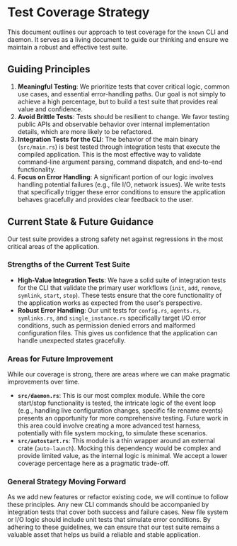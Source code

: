 # Test Coverage Strategy

This document outlines our approach to test coverage for the `known` CLI and daemon. It serves as a living document to guide our thinking and ensure we maintain a robust and effective test suite.

## Guiding Principles

1.  **Meaningful Testing**: We prioritize tests that cover critical logic, common use cases, and essential error-handling paths. Our goal is not simply to achieve a high percentage, but to build a test suite that provides real value and confidence.
2.  **Avoid Brittle Tests**: Tests should be resilient to change. We favor testing public APIs and observable behavior over internal implementation details, which are more likely to be refactored.
3.  **Integration Tests for the CLI**: The behavior of the main binary (`src/main.rs`) is best tested through integration tests that execute the compiled application. This is the most effective way to validate command-line argument parsing, command dispatch, and end-to-end functionality.
4.  **Focus on Error Handling**: A significant portion of our logic involves handling potential failures (e.g., file I/O, network issues). We write tests that specifically trigger these error conditions to ensure the application behaves gracefully and provides clear feedback to the user.

## Current State & Future Guidance

Our test suite provides a strong safety net against regressions in the most critical areas of the application.

### Strengths of the Current Test Suite

*   **High-Value Integration Tests**: We have a solid suite of integration tests for the CLI that validate the primary user workflows (`init`, `add`, `remove`, `symlink`, `start`, `stop`). These tests ensure that the core functionality of the application works as expected from the user's perspective.
*   **Robust Error Handling**: Our unit tests for `config.rs`, `agents.rs`, `symlinks.rs`, and `single_instance.rs` specifically target I/O error conditions, such as permission denied errors and malformed configuration files. This gives us confidence that the application can handle unexpected states gracefully.

### Areas for Future Improvement

While our coverage is strong, there are areas where we can make pragmatic improvements over time.

*   **`src/daemon.rs`**: This is our most complex module. While the core start/stop functionality is tested, the intricate logic of the event loop (e.g., handling live configuration changes, specific file rename events) presents an opportunity for more comprehensive testing. Future work in this area could involve creating a more advanced test harness, potentially with file system mocking, to simulate these scenarios.
*   **`src/autostart.rs`**: This module is a thin wrapper around an external crate (`auto-launch`). Mocking this dependency would be complex and provide limited value, as the internal logic is minimal. We accept a lower coverage percentage here as a pragmatic trade-off.

### General Strategy Moving Forward

As we add new features or refactor existing code, we will continue to follow these principles. Any new CLI commands should be accompanied by integration tests that cover both success and failure cases. New file system or I/O logic should include unit tests that simulate error conditions. By adhering to these guidelines, we can ensure that our test suite remains a valuable asset that helps us build a reliable and stable application.
